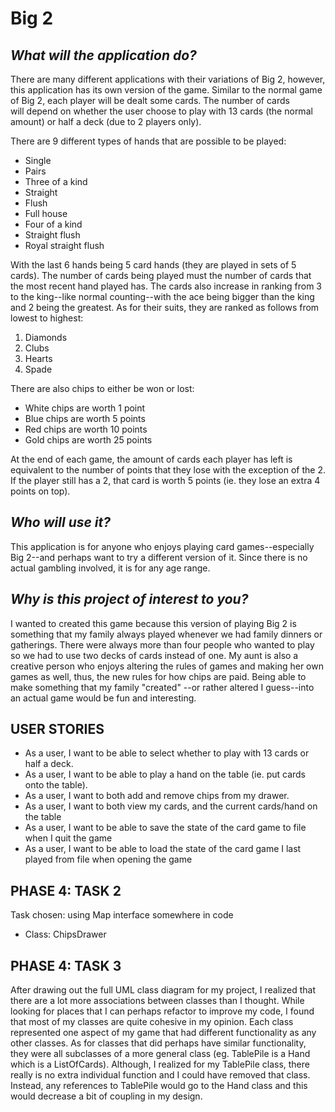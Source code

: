 # Big 2

## ***What will the application do?***

There are many different applications with their variations of Big 2, however, this application has its own version of
the game. Similar to the normal game of Big 2, each player will be dealt some cards. The number of cards  
will depend on whether the user choose to play with 13 cards (the normal amount) or half a deck (due to 2 players only).

There are 9 different types of hands that are possible to be played:
- Single
- Pairs
- Three of a kind
- Straight
- Flush
- Full house
- Four of a kind
- Straight flush
- Royal straight flush

With the last 6 hands being 5 card hands (they are played in sets of 5 cards). The number of cards being played must 
the number of cards that the most recent hand played has.
The cards also increase in ranking from 3 to the king--like normal counting--with the ace being bigger than the king 
and 2 being the greatest. As for their suits, they are ranked as follows from lowest to highest:
1. Diamonds
2. Clubs
3. Hearts
4. Spade

There are also chips to either be won or lost:
- White chips are worth 1 point
- Blue chips are worth 5 points
- Red chips are worth 10 points
- Gold chips are worth 25 points

At the end of each game, the amount of cards each player has left is equivalent to the number of points 
that they lose with the exception of the 2. If the player still has a 2, that card is worth 5 points (ie. they 
lose an extra 4 points on top).

## ***Who will use it?***

This application is for anyone who enjoys playing card games--especially Big 2--and perhaps want to try a different 
version of it. Since there is no actual gambling involved, it is for any age range.

## ***Why is this project of interest to you?***

I wanted to created this game because this version of playing Big 2 is something that my family always played whenever 
we had family dinners or gatherings. There were always more than four people who wanted to play so we had to use two 
decks of cards instead of one. My aunt is also a creative person who enjoys altering the rules of games and making her 
own games as well, thus, the new rules for how chips are paid. Being able to make something that my family "created" 
--or rather altered I guess--into an actual game would be fun and interesting.


## USER STORIES

- As a user, I want to be able to select whether to play with 13 cards or half a deck.
- As a user, I want to be able to play a hand on the table (ie. put cards onto the table).
- As a user, I want to both add and remove chips from my drawer.
- As a user, I want to both view my cards, and the current cards/hand on the table
- As a user, I want to be able to save the state of the card game to file when I quit the game
- As a user, I want to be able to load the state of the card game I last played from file when opening the game


## PHASE 4: TASK 2

Task chosen: using Map interface somewhere in code

- Class: ChipsDrawer


## PHASE 4: TASK 3

After drawing out the full UML class diagram for my project, I realized that there are a lot more associations 
between classes than I thought. While looking for places that I can perhaps refactor to improve my code, I found 
that most of my classes are quite cohesive in my opinion. Each class represented one aspect of my game that 
had different functionality as any other classes. As for classes that did perhaps have similar functionality, they 
were all subclasses of a more general class (eg. TablePile is a Hand which is a ListOfCards). Although, I realized
for my TablePile class, there really is no extra individual function and I could have removed that class. Instead,
any references to TablePile would go to the Hand class and this would decrease a bit of coupling in my design.

